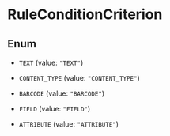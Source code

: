 

# RuleConditionCriterion

## Enum


* `TEXT` (value: `"TEXT"`)

* `CONTENT_TYPE` (value: `"CONTENT_TYPE"`)

* `BARCODE` (value: `"BARCODE"`)

* `FIELD` (value: `"FIELD"`)

* `ATTRIBUTE` (value: `"ATTRIBUTE"`)



